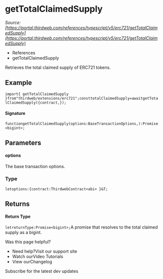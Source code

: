 # getTotalClaimedSupply

*Source: [https://portal.thirdweb.com/references/typescript/v5/erc721/getTotalClaimedSupply](https://portal.thirdweb.com/references/typescript/v5/erc721/getTotalClaimedSupply)*

* References
* getTotalClaimedSupply

Retrieves the total claimed supply of ERC721 tokens.

## Example

`import{ getTotalClaimedSupply }from"thirdweb/extensions/erc721";consttotalClaimedSupply=awaitgetTotalClaimedSupply({contract,});`
#### Signature

`functiongetTotalClaimedSupply(options:BaseTransactionOptions,):Promise<bigint>;`
## Parameters

#### options

The base transaction options.

### Type

`letoptions:{contract:ThirdwebContract<abi> }&T;`
## Returns

#### Return Type

`letreturnType:Promise<bigint>;`A promise that resolves to the total claimed supply as a bigint.

Was this page helpful?

* Need help?Visit our support site
* Watch ourVideo Tutorials
* View ourChangelog

Subscribe for the latest dev updates

